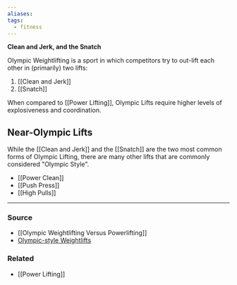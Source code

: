 ```yaml
---
aliases: 
tags:
  - fitness
---
```

**Clean and Jerk, and the Snatch**

Olympic Weightlifting is a sport in which competitors try to out-lift each other in (primarily) two lifts:

1. [[Clean and Jerk]] 
2. [[Snatch]] 

When compared to [[Power Lifting]], Olympic Lifts require higher levels of explosiveness and coordination.

## Near-Olympic Lifts

While the [[Clean and Jerk]] and the [[Snatch]] are the two most common forms of Olympic Lifting, there are many other lifts that are commonly considered "Olympic Style". 

- [[Power Clean]]
- [[Push Press]]
- [[High Pulls]]

---

### Source
- [[Olympic Weightlifting Versus Powerlifting]]
- [Olympic-style Weightlifts](https://exrx.net/Lists/OlympicWeightlifting)

### Related
- [[Power Lifting]]
